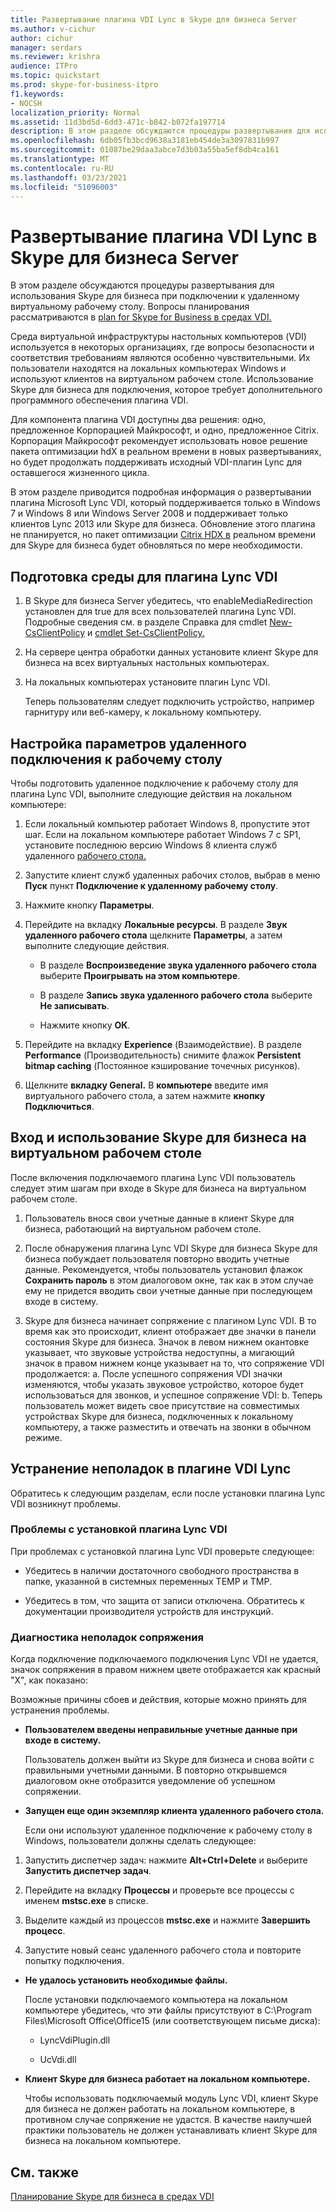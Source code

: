 ```yaml
---
title: Развертывание плагина VDI Lync в Skype для бизнеса Server
ms.author: v-cichur
author: cichur
manager: serdars
ms.reviewer: krishra
audience: ITPro
ms.topic: quickstart
ms.prod: skype-for-business-itpro
f1.keywords:
- NOCSH
localization_priority: Normal
ms.assetid: 11d3bd5d-6dd3-471c-b842-b072fa197714
description: В этом разделе обсуждаются процедуры развертывания для использования Skype для бизнеса при подключении к удаленному виртуальному рабочему столу.
ms.openlocfilehash: 6db05fb3bcd9638a3181eb454de3a3097831b997
ms.sourcegitcommit: 01087be29daa3abce7d3b03a55ba5ef8db4ca161
ms.translationtype: MT
ms.contentlocale: ru-RU
ms.lasthandoff: 03/23/2021
ms.locfileid: "51096003"
---
```

# <a name="deploy-the-lync-vdi-plug-in-with-skype-for-business-server"></a>Развертывание плагина VDI Lync в Skype для бизнеса Server
 
В этом разделе обсуждаются процедуры развертывания для использования Skype для бизнеса при подключении к удаленному виртуальному рабочему столу. Вопросы планирования рассматриваются в [plan for Skype for Business в средах VDI.](../../plan-your-deployment/clients-and-devices/vdi-environments.md)
  
Среда виртуальной инфраструктуры настольных компьютеров (VDI) используется в некоторых организациях, где вопросы безопасности и соответствия требованиям являются особенно чувствительными. Их пользователи находятся на локальных компьютерах Windows и используют клиентов на виртуальном рабочем столе. Использование Skype для бизнеса для подключения, которое требует дополнительного программного обеспечения плагина VDI.
  
Для компонента плагина VDI доступны два решения: одно, предложенное Корпорацией Майкрософт, и одно, предложенное Citrix. Корпорация Майкрософт рекомендует использовать новое решение пакета оптимизации hdX в реальном времени в новых развертываниях, но будет продолжать поддерживать исходный VDI-плагин Lync для оставшегося жизненного цикла. 
  
В этом разделе приводится подробная информация о развертывании плагина Microsoft Lync VDI, который поддерживается только в Windows 7 и Windows 8 или Windows Server 2008 и поддерживает только клиентов Lync 2013 или Skype для бизнеса. Обновление этого плагина не планируется, но пакет оптимизации [Citrix HDX в](../../plan-your-deployment/clients-and-devices/vdi-environments.md#Citrix_RT) реальном времени для Skype для бизнеса будет обновляться по мере необходимости.
  
## <a name="prepare-your-environment-for-the-lync-vdi-plug-in"></a>Подготовка среды для плагина Lync VDI
<a name="Prepare_vdi"> </a>

1. В Skype для бизнеса Server убедитесь, что enableMediaRedirection установлен для true для всех пользователей плагина Lync VDI. Подробные сведения см. в разделе Справка для cmdlet [New-CsClientPolicy](/powershell/module/skype/new-csclientpolicy?view=skype-ps) и [cmdlet Set-CsClientPolicy.](/powershell/module/skype/set-csclientpolicy?view=skype-ps)
    
2. На сервере центра обработки данных установите клиент Skype для бизнеса на всех виртуальных настольных компьютерах.
    
3. На локальных компьютерах установите плагин Lync VDI.
    
    Теперь пользователям следует подключить устройство, например гарнитуру или веб-камеру, к локальному компьютеру.
    
## <a name="configure-remote-desktop-connection-settings"></a>Настройка параметров удаленного подключения к рабочему столу
<a name="Prepare_vdi"> </a>

Чтобы подготовить удаленное подключение к рабочему столу для плагина Lync VDI, выполните следующие действия на локальном компьютере:
  
1. Если локальный компьютер работает Windows 8, пропустите этот шаг. Если на локальном компьютере работает Windows 7 с SP1, установите последнюю версию Windows 8 клиента служб удаленного [рабочего стола.](/windows-server/remote/remote-desktop-services/clients/remote-desktop-clients)
    
2. Запустите клиент служб удаленных рабочих столов, выбрав в меню **Пуск** пункт **Подключение к удаленному рабочему столу**.
    
3. Нажмите кнопку **Параметры**.
    
4. Перейдите на вкладку **Локальные ресурсы**. В разделе **Звук удаленного рабочего стола** щелкните **Параметры**, а затем выполните следующие действия.
    
   - В разделе **Воспроизведение звука удаленного рабочего стола** выберите **Проигрывать на этом компьютере**.
    
   - В разделе **Запись звука удаленного рабочего стола** выберите **Не записывать**.
    
   - Нажмите кнопку **ОК**.
    
5. Перейдите на вкладку **Experience** (Взаимодействие). В разделе **Performance** (Производительность) снимите флажок **Persistent bitmap caching** (Постоянное кэширование точечных рисунков).
    
6. Щелкните **вкладку General.** В **компьютере** введите имя виртуального рабочего стола, а затем нажмите **кнопку Подключиться**. 
    
## <a name="sign-in-and-use-skype-for-business-on-the-virtual-desktop"></a>Вход и использование Skype для бизнеса на виртуальном рабочем столе
<a name="SfB_signin"> </a>

После включения подключаемого плагина Lync VDI пользователь следует этим шагам при входе в Skype для бизнеса на виртуальном рабочем столе.
  
1. Пользователь внося свои учетные данные в клиент Skype для бизнеса, работающий на виртуальном рабочем столе.
    
2. После обнаружения плагина Lync VDI Skype для бизнеса Skype для бизнеса побуждает пользователя повторно вводить учетные данные. Рекомендуется, чтобы пользователь установил флажок **Сохранить пароль** в этом диалоговом окне, так как в этом случае ему не придется вводить свои учетные данные при последующем входе в систему.
    
3. Skype для бизнеса начинает сопряжение с плагином Lync VDI. В то время как это происходит, клиент отображает две значки в панели состояния Skype для бизнеса. Значок в левом нижнем окантовке указывает, что звуковые устройства недоступны, а мигающий значок в правом нижнем конце указывает на то, что сопряжение VDI продолжается: a. После успешного сопряжения VDI значки изменяются, чтобы указать звуковое устройство, которое будет использоваться для звонков, и успешное сопряжение VDI: b. Теперь пользователь может видеть свое присутствие на совместимых устройствах Skype для бизнеса, подключенных к локальному компьютеру, а также разместить и отвечать на звонки в обычном режиме.
    
## <a name="troubleshoot-the-lync-vdi-plug-in"></a>Устранение неполадок в плагине VDI Lync
<a name="tshoot_VDI"> </a>

Обратитесь к следующим разделам, если после установки плагина Lync VDI возникнут проблемы.
  
### <a name="issues-with-installing-the-lync-vdi-plug-in"></a>Проблемы с установкой плагина Lync VDI

При проблемах с установкой плагина Lync VDI проверьте следующее:
  
- Убедитесь в наличии достаточного свободного пространства в папке, указанной в системных переменных TEMP и TMP.
    
- Убедитесь в том, что защита от записи отключена. Обратитесь к документации производителя устройств для инструкций.
    
### <a name="troubleshooting-issues-with-pairing"></a>Диагностика неполадок сопряжения

Когда подключение подключаемого подключения Lync VDI не удается, значок сопряжения в правом нижнем цвете отображается как красный "X", как показано: 
  
Возможные причины сбоев и действия, которые можно принять для устранения проблемы. 
  
- **Пользователем введены неправильные учетные данные при входе в систему.**
    
    Пользователь должен выйти из Skype для бизнеса и снова войти с правильными учетными данными. В повторно открывшемся диалоговом окне отобразится уведомление об успешном сопряжении.
    
- **Запущен еще один экземпляр клиента удаленного рабочего стола.**
    
    Если они используют удаленное подключение к рабочему столу в Windows, пользователи должны сделать следующее:
    
1. Запустить диспетчер задач: нажмите **Alt+Ctrl+Delete** и выберите **Запустить диспетчер задач**.
    
2. Перейдите на вкладку **Процессы** и проверьте все процессы с именем **mstsc.exe** в списке.
    
3. Выделите каждый из процессов **mstsc.exe** и нажмите **Завершить процесс**. 
    
4. Запустите новый сеанс удаленного рабочего стола и повторите попытку подключения. 
    
- **Не удалось установить необходимые файлы.**
    
    После установки подключаемого компьютера на локальном компьютере убедитесь, что эти файлы присутствуют в C:\Program Files\Microsoft Office\Office15 (или соответствующем письме диска):
    
  - LyncVdiPlugin.dll
    
  - UcVdi.dll
    
- **Клиент Skype для бизнеса работает на локальном компьютере.**
    
    Чтобы использовать подключаемый модуль Lync VDI, клиент Skype для бизнеса не должен работать на локальном компьютере, в противном случае сопряжение не удастся. В качестве наилучшей практики пользователь не должен устанавливать клиент Skype для бизнеса на локальном компьютере.
    
## <a name="see-also"></a>См. также
<a name="tshoot_VDI"> </a>

[Планирование Skype для бизнеса в средах VDI](../../plan-your-deployment/clients-and-devices/vdi-environments.md)